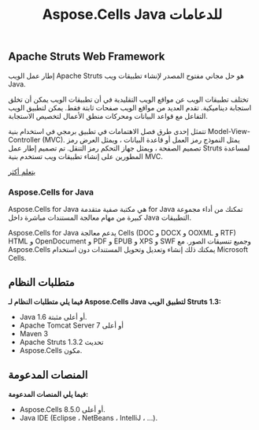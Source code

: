 ﻿---
title: Aspose.Cells Java للدعامات
type: docs
weight: 30
url: /ar/java/aspose-cells-java-for-struts/
---
## **Apache Struts Web Framework**
إطار عمل الويب Apache Struts هو حل مجاني مفتوح المصدر لإنشاء تطبيقات ويب Java.

تختلف تطبيقات الويب عن مواقع الويب التقليدية في أن تطبيقات الويب يمكن أن تخلق استجابة ديناميكية. تقدم العديد من مواقع الويب صفحات ثابتة فقط. يمكن لتطبيق الويب التفاعل مع قواعد البيانات ومحركات منطق الأعمال لتخصيص الاستجابة.

تتمثل إحدى طرق فصل الاهتمامات في تطبيق برمجي في استخدام بنية Model-View-Controller (MVC). يمثل النموذج رمز العمل أو قاعدة البيانات ، ويمثل العرض رمز تصميم الصفحة ، ويمثل جهاز التحكم رمز التنقل. تم تصميم إطار عمل Struts لمساعدة المطورين على إنشاء تطبيقات ويب تستخدم بنية MVC.

[يتعلم أكثر](http://struts.apache.org/birdseye.html)
### **Aspose.Cells for Java**
Aspose.Cells for Java هي مكتبة صفية متقدمة for Java تمكنك من أداء مجموعة كبيرة من مهام معالجة المستندات مباشرة داخل Java
التطبيقات.

Aspose.Cells for Java يدعم معالجة Cells (DOC و DOCX و OOXML و RTF) HTML و OpenDocument و PDF و EPUB و XPS و SWF وجميع تنسيقات الصور. مع Aspose.Cells يمكنك ذلك
إنشاء وتعديل وتحويل المستندات دون استخدام Microsoft Cells.
## **متطلبات النظام**
**فيما يلي متطلبات النظام لـ Aspose.Cells Java لتطبيق الويب Struts 1.3:**

- Java 1.6 أو أعلى مثبتة.
- Apache Tomcat Server 7 أو أعلى
- Maven 3
- Apache Struts 1.3.2 تحديث
- Aspose.Cells مكون.
## **المنصات المدعومة**
**فيما يلي المنصات المدعومة:**

- Aspose.Cells 8.5.0 أو أعلى.
- Java IDE (Eclipse ، NetBeans ، IntelliJ ، ...).
